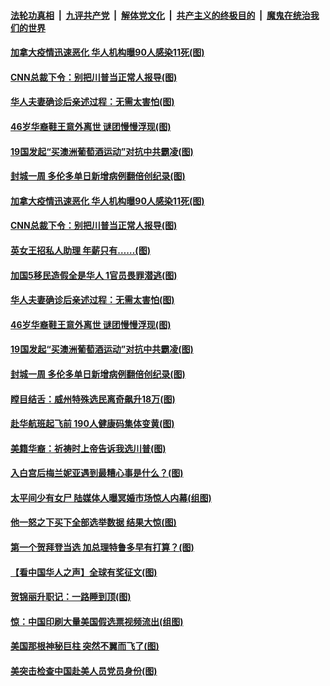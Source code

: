 

####  [法轮功真相](../../../../basic/blob/master/README.md?t=12031831) &nbsp;|&nbsp; [九评共产党](../../../../9ping.md/blob/master/README.md?t=12031831) &nbsp;|&nbsp; [解体党文化](../../../../jtdwh.md/blob/master/README.md?t=12031831)  &nbsp;|&nbsp; [共产主义的终极目的](../../../../gczydzjmd.md/blob/master/README.md?t=12031831) &nbsp;|&nbsp; [魔鬼在统治我们的世界](../../../../mgztzwmdsj.md/blob/master/README.md?t=12031831) 

#### [加拿大疫情迅速恶化 华人机构曝90人感染11死(图)](../pages/p3/954546.md?t=12031831) 

#### [CNN总裁下令：别把川普当正常人报导(图)](../pages/p3/954522.md?t=12031831) 

#### [华人夫妻确诊后亲述过程：无需太害怕(图)](../pages/p3/954498.md?t=12031831) 

#### [46岁华裔鞋王意外离世 谜团慢慢浮现(图)](../pages/p3/954484.md?t=12031831) 

#### [19国发起“买澳洲葡萄酒运动”对抗中共霸凌(图)](../pages/p3/954407.md?t=12031831) 

#### [封城一周 多伦多单日新增病例翻倍创纪录(图)](../pages/p3/954396.md?t=12031831) 

#### [加拿大疫情迅速恶化 华人机构曝90人感染11死(图)](../pages/p3/954546.md?t=12031831) 

#### [CNN总裁下令：别把川普当正常人报导(图)](../pages/p3/954522.md?t=12031831) 

#### [英女王招私人助理 年薪只有……(图)](../pages/p3/954506.md?t=12031831) 

#### [加国5移民造假全是华人 1官员畏罪潜逃(图)](../pages/p3/954504.md?t=12031831) 

#### [华人夫妻确诊后亲述过程：无需太害怕(图)](../pages/p3/954498.md?t=12031831) 

#### [46岁华裔鞋王意外离世 谜团慢慢浮现(图)](../pages/p3/954484.md?t=12031831) 

#### [19国发起“买澳洲葡萄酒运动”对抗中共霸凌(图)](../pages/p3/954407.md?t=12031831) 

#### [封城一周 多伦多单日新增病例翻倍创纪录(图)](../pages/p3/954396.md?t=12031831) 

#### [瞠目结舌：威州特殊选民离奇飙升18万(图)](../pages/p3/954391.md?t=12031831) 

#### [赴华航班起飞前 190人健康码集体变黄(图)](../pages/p3/954389.md?t=12031831) 

#### [美籍华裔：祈祷时上帝告诉我选川普(图)](../pages/p3/954383.md?t=12031831) 

#### [入白宫后梅兰妮亚遇到最糟心事是什么？(图)](../pages/p3/954357.md?t=12031831) 

#### [太平间少有女尸 陆媒体人曝冥婚市场惊人内幕(组图)](../pages/p3/954260.md?t=12031831) 

#### [他一怒之下买下全部选举数据 结果大惊(图)](../pages/p3/954276.md?t=12031831) 

#### [第一个贺拜登当选 加总理特鲁多早有打算？(图)](../pages/p3/954282.md?t=12031831) 

#### [【看中国华人之声】全球有奖征文(图)](../pages/p3/953963.md?t=12031831) 

#### [贺锦丽升职记：一路睡到顶(图)](../pages/p3/954252.md?t=12031831) 

#### [惊：中国印刷大量美国假选票视频流出(组图)](../pages/p3/954253.md?t=12031831) 

#### [美国那根神秘巨柱 突然不翼而飞了(图)](../pages/p3/954246.md?t=12031831) 

#### [美突击检查中国赴美人员党员身份(图)](../pages/p3/954217.md?t=12031831) 

